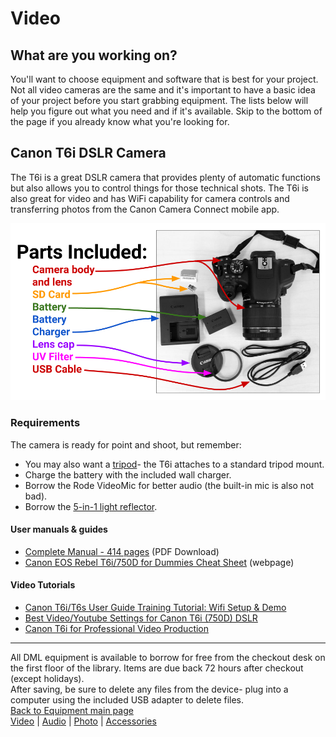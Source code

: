 # Video

## What are you working on?
You'll want to choose equipment and software that is best for your project. Not all video cameras are the same and it's important to have a basic idea of your project before you start grabbing equipment. The lists below will help you figure out what you need and if it's available. Skip to the bottom of the page if you already know what you're looking for. 



## Canon T6i DSLR Camera

The T6i is a great DSLR camera that provides plenty of automatic functions but also allows you to control things for those technical shots. The T6i is also great for video and has WiFi capability for camera controls and transferring photos from the Canon Camera Connect mobile app.

![alt text](https://raw.githubusercontent.com/hsudml/equipment/master/images/canonT6iParts.png "Canon EOS Rebel T6i DSLR Camera and accessories")

### Requirements

The camera is ready for point and shoot, but remember:
* You may also want a [tripod](https://humboldt-primo.hosted.exlibrisgroup.com/primo-explore/search?query=any,contains,digital%20media%20equipment%20tripod&tab=books_csu&search_scope=01CALS&sortby=rank&vid=01CALS_HUL&facet=local3,include,Circulation%20Desk,%20first%20floor$$I01CALS_HUL&lang=en_US&offset=0)- the T6i attaches to a standard tripod mount.
* Charge the battery with the included wall charger.
* Borrow the Rode VideoMic for better audio (the built-in mic is also not bad).
* Borrow the [5-in-1 light reflector](https://humboldt-primo.hosted.exlibrisgroup.com/primo-explore/fulldisplay?docid=01CALS_ALMA999647552102909&context=L&vid=01CALS_HUL&search_scope=01CALS&tab=books_csu&lang=en_US).

#### User manuals & guides

* [Complete Manual - 414 pages](http://gdlp01.c-wss.com/gds/4/0300018254/02/eos-rebelt6i-750d-im2-en.pdf) (PDF Download)
* [Canon EOS Rebel T6i/750D for Dummies Cheat Sheet](http://www.dummies.com/photography/cameras/canon-camera/canon-eos-rebel-t6i750d-for-dummies-cheat-sheet/) (webpage)

#### Video Tutorials
* [Canon T6i/T6s User Guide Training Tutorial: Wifi Setup & Demo](https://youtu.be/pO0VWTeJ9a4)
* [Best Video/Youtube Settings for Canon T6i (750D) DSLR](https://youtu.be/g3XS1CBznk4)
* [Canon T6i for Professional Video Production](https://youtu.be/LXkDCtL2i50)

---
All DML equipment is available to borrow for free from the checkout desk on the first floor of the library. Items are due back 72 hours after checkout (except holidays).  
After saving, be sure to delete any files from the device- plug into a computer using the included USB adapter to delete files.    
[Back to Equipment main page](https://github.com/hsudml/equipment)    
[Video](https://github.com/hsudml/equipment/video/) | [Audio]() | [Photo]() | [Accessories]()    
